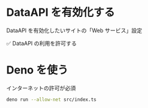 # DataAPI を有効化する

DataAPI を有効化したいサイトの「Web サービス」設定

✅ DataAPI の利用を許可する

# Deno を使う

インターネットの許可が必須

```sh
deno run --allow-net src/index.ts
```
